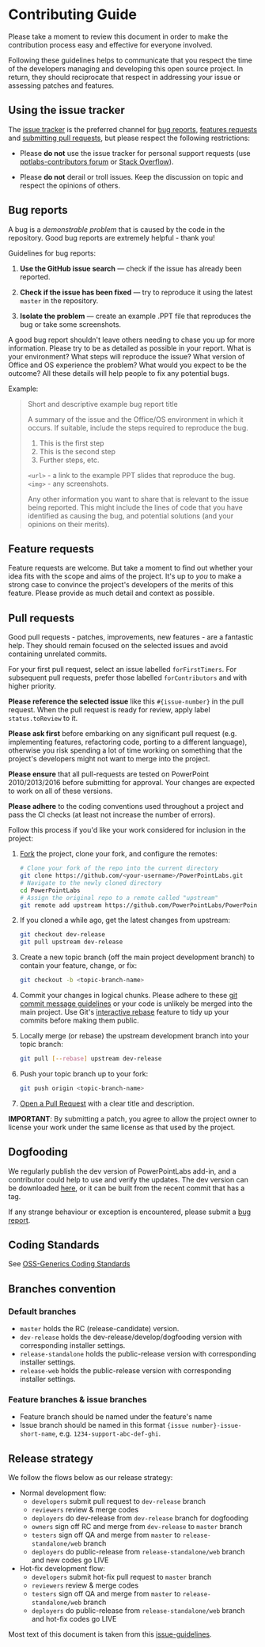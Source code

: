 # Contributing Guide

Please take a moment to review this document in order to make the contribution
process easy and effective for everyone involved.

Following these guidelines helps to communicate that you respect the time of
the developers managing and developing this open source project. In return,
they should reciprocate that respect in addressing your issue or assessing
patches and features.


## Using the issue tracker

The [issue tracker](https://github.com/PowerPointLabs/PowerPointLabs/issues) is the preferred channel for [bug reports](#bugs),
[features requests](#features) and [submitting pull
requests](#pull-requests), but please respect the following restrictions:

* Please **do not** use the issue tracker for personal support requests (use
  [pptlabs-contributors forum](https://groups.google.com/forum/#!forum/pptlabs-contributors) or [Stack Overflow](http://stackoverflow.com)).

* Please **do not** derail or troll issues. Keep the discussion on topic and
  respect the opinions of others.


<a name="bugs"></a>
## Bug reports

A bug is a _demonstrable problem_ that is caused by the code in the repository.
Good bug reports are extremely helpful - thank you!

Guidelines for bug reports:

1. **Use the GitHub issue search** &mdash; check if the issue has already been
   reported.

2. **Check if the issue has been fixed** &mdash; try to reproduce it using the
   latest `master` in the repository.

3. **Isolate the problem** &mdash; create an example .PPT file that reproduces 
   the bug or take some screenshots.

A good bug report shouldn't leave others needing to chase you up for more
information. Please try to be as detailed as possible in your report. What is
your environment? What steps will reproduce the issue? What version of Office and OS
experience the problem? What would you expect to be the outcome? All these
details will help people to fix any potential bugs.

Example:

> Short and descriptive example bug report title
>
> A summary of the issue and the Office/OS environment in which it occurs. If
> suitable, include the steps required to reproduce the bug.
>
> 1. This is the first step
> 2. This is the second step
> 3. Further steps, etc.
>
> `<url>` - a link to the example PPT slides that reproduce the bug.  
> `<img>` - any screenshots.
>
> Any other information you want to share that is relevant to the issue being
> reported. This might include the lines of code that you have identified as
> causing the bug, and potential solutions (and your opinions on their
> merits).


<a name="features"></a>
## Feature requests

Feature requests are welcome. But take a moment to find out whether your idea
fits with the scope and aims of the project. It's up to *you* to make a strong
case to convince the project's developers of the merits of this feature. Please
provide as much detail and context as possible.


<a name="pull-requests"></a>
## Pull requests

Good pull requests - patches, improvements, new features - are a fantastic
help. They should remain focused on the selected issues and avoid containing unrelated commits.

For your first pull request, select an issue labelled `forFirstTimers`. For subsequent pull requests, prefer those labelled `forContributors` and with higher priority.

**Please reference the selected issue** like this `#{issue-number}` in the pull request. When the pull request is ready for review, apply label `status.toReview` to it.

**Please ask first** before embarking on any significant pull request (e.g.
implementing features, refactoring code, porting to a different language),
otherwise you risk spending a lot of time working on something that the
project's developers might not want to merge into the project.

**Please ensure** that all pull-requests are tested on PowerPoint 2010/2013/2016 before submitting for approval. Your changes are expected to work on all of these versions.

**Please adhere** to the coding conventions used throughout a project and pass the CI checks (at least not increase the number of errors).

Follow this process if you'd like your work considered for inclusion in the
project:

1. [Fork](http://help.github.com/fork-a-repo/) the project, clone your fork,
   and configure the remotes:

   ```bash
   # Clone your fork of the repo into the current directory
   git clone https://github.com/<your-username>/PowerPointLabs.git
   # Navigate to the newly cloned directory
   cd PowerPointLabs
   # Assign the original repo to a remote called "upstream"
   git remote add upstream https://github.com/PowerPointLabs/PowerPointLabs.git
   ```

2. If you cloned a while ago, get the latest changes from upstream:

   ```bash
   git checkout dev-release
   git pull upstream dev-release
   ```

3. Create a new topic branch (off the main project development branch) to
   contain your feature, change, or fix:

   ```bash
   git checkout -b <topic-branch-name>
   ```

4. Commit your changes in logical chunks. Please adhere to these [git commit
   message guidelines](http://tbaggery.com/2008/04/19/a-note-about-git-commit-messages.html)
   or your code is unlikely be merged into the main project. Use Git's
   [interactive rebase](https://help.github.com/articles/interactive-rebase)
   feature to tidy up your commits before making them public.

5. Locally merge (or rebase) the upstream development branch into your topic branch:

   ```bash
   git pull [--rebase] upstream dev-release
   ```

6. Push your topic branch up to your fork:

   ```bash
   git push origin <topic-branch-name>
   ```

7. [Open a Pull Request](https://help.github.com/articles/using-pull-requests/)
    with a clear title and description.

**IMPORTANT**: By submitting a patch, you agree to allow the project owner to
license your work under the same license as that used by the project.


<a name="dogfooding"></a>
## Dogfooding

We regularly publish the dev version of PowerPointLabs add-in, and a contributor could help to use and verify the updates. The dev version can be downloaded [here](http://www.comp.nus.edu.sg/~pptlabs/download/dev/PowerPointLabs.zip), or it can be built from the recent commit that has a tag. 

If any strange behaviour or exception is encountered, please submit a [bug report](#bugs).

## Coding Standards

See [OSS-Generics Coding Standards](https://github.com/oss-generic/process/blob/master/docs/CodingStandards.adoc)


<a name="branches"></a>
## Branches convention

### Default branches
- `master` holds the RC (release-candidate) version.
- `dev-release` holds the dev-release/develop/dogfooding version with corresponding installer settings.
- `release-standalone` holds the public-release version with corresponding installer settings.
- `release-web` holds the public-release version with corresponding installer settings.

### Feature branches & issue branches
- Feature branch should be named under the feature's name
- Issue branch should be named in this format `{issue number}-issue-short-name`, e.g. `1234-support-abc-def-ghi`.

<a name="release"></a>
## Release strategy

We follow the flows below as our release strategy:
- Normal development flow: 
  - `developers` submit pull request to `dev-release` branch
  - `reviewers` review & merge codes
  - `deployers` do dev-release from `dev-release` branch for dogfooding
  - `owners` sign off RC and merge from `dev-release` to `master` branch
  - `testers` sign off QA and merge from `master` to `release-standalone/web` branch
  - `deployers` do public-release from `release-standalone/web` branch and new codes go LIVE
- Hot-fix development flow: 
  - `developers` submit hot-fix pull request to `master` branch
  - `reviewers` review & merge codes
  - `testers` sign off QA and merge from `master` to `release-standalone/web` branch
  - `deployers` do public-release from `release-standalone/web` branch and hot-fix codes go LIVE

Most text of this document is taken from this [issue-guidelines](https://github.com/necolas/issue-guidelines).
